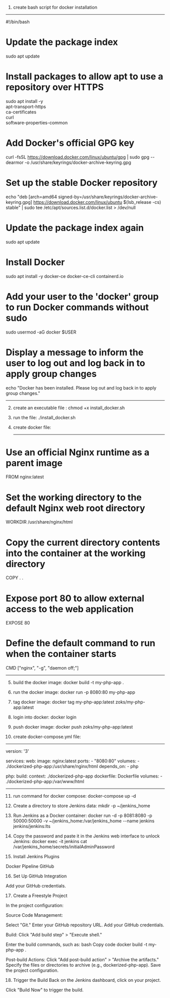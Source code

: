 1) create bash script for docker installation

***
#!/bin/bash

# Update the package index
sudo apt update

# Install packages to allow apt to use a repository over HTTPS
sudo apt install -y \
    apt-transport-https \
    ca-certificates \
    curl \
    software-properties-common

# Add Docker's official GPG key
curl -fsSL https://download.docker.com/linux/ubuntu/gpg | sudo gpg --dearmor -o /usr/share/keyrings/docker-archive-keyring.gpg

# Set up the stable Docker repository
echo "deb [arch=amd64 signed-by=/usr/share/keyrings/docker-archive-keyring.gpg] https://download.docker.com/linux/ubuntu $(lsb_release -cs) stable" | sudo tee /etc/apt/sources.list.d/docker.list > /dev/null

# Update the package index again
sudo apt update

# Install Docker
sudo apt install -y docker-ce docker-ce-cli containerd.io

# Add your user to the 'docker' group to run Docker commands without sudo
sudo usermod -aG docker $USER

# Display a message to inform the user to log out and log back in to apply group changes
echo "Docker has been installed. Please log out and log back in to apply group changes."

***

2)  create an executable file : chmod +x install_docker.sh

3) run the file: ./install_docker.sh

4) create docker file:

   ***********

# Use an official Nginx runtime as a parent image
FROM nginx:latest

# Set the working directory to the default Nginx web root directory
WORKDIR /usr/share/nginx/html

# Copy the current directory contents into the container at the working directory
COPY . .

# Expose port 80 to allow external access to the web application
EXPOSE 80

# Define the default command to run when the container starts
CMD ["nginx", "-g", "daemon off;"]


**************

5) build the docker image: docker build -t my-php-app .

6) run the docker image: docker run -p 8080:80 my-php-app

7) tag docker image: docker tag my-php-app:latest zoks/my-php-app:latest

8) login into docker: docker login

9) push docker image: docker push zoks/my-php-app:latest

10) create docker-compose.yml file:

****

version: '3'

services:
  web:
    image: nginx:latest
    ports:
      - "8080:80"
    volumes:
      - ./dockerized-php-app:/usr/share/nginx/html
    depends_on:
      - php

  php:
    build:
      context: ./dockerized-php-app
      dockerfile: Dockerfile
    volumes:
      - ./dockerized-php-app:/var/www/html
****


11) run command for docker compose: docker-compose up -d

12) Create a directory to store Jenkins data: mkdir -p ~/jenkins_home

13) Run Jenkins as a Docker container: docker run -d -p 8081:8080 -p 50000:50000 -v ~/jenkins_home:/var/jenkins_home --name jenkins jenkins/jenkins:lts

14) Copy the password and paste it in the Jenkins web interface to unlock Jenkins: docker exec -it jenkins cat /var/jenkins_home/secrets/initialAdminPassword

15) Install Jenkins Plugins

Docker Pipeline
GitHub

16) Set Up GitHub Integration

Add your GitHub credentials.

17) Create a Freestyle Project

In the project configuration:

Source Code Management:

Select "Git."
Enter your GitHub repository URL.
Add your GitHub credentials.

Build:
Click "Add build step" > "Execute shell."

Enter the build commands, such as:
bash
Copy code
docker build -t my-php-app .

Post-build Actions:
Click "Add post-build action" > "Archive the artifacts."
Specify the files or directories to archive (e.g., dockerized-php-app).
Save the project configuration.

18) Trigger the Build
Back on the Jenkins dashboard, click on your project.

Click "Build Now" to trigger the build.


